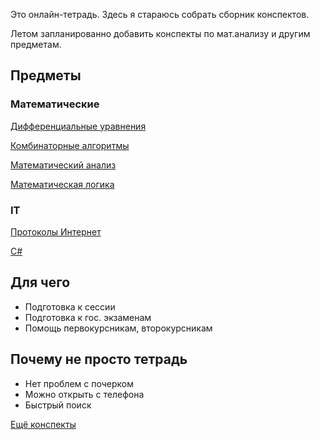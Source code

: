 Это онлайн-тетрадь. Здесь я стараюсь собрать сборник конспектов.

Летом запланированно добавить конспекты по мат.анализу и другим предметам.

## Предметы

### Математические

[Дифференциальные уравнения](diffur/)

[Комбинаторные алгоритмы](combalg/)

[Математический анализ](matan)

[Математическая логика](logic)

### IT 

[Протоколы Интернет](inet/)

[C#](https://ulearn.me)

## Для чего

* Подготовка к сессии
* Подготовка к гос. экзаменам
* Помощь первокурсникам, второкурсникам

## Почему не просто тетрадь

* Нет проблем с почерком
* Можно открыть с телефона
* Быстрый поиск

[Ещё конспекты](https://github.com/Denchick/logic4humans)